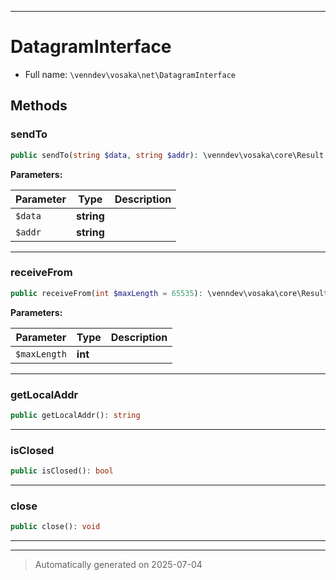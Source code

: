 ***

# DatagramInterface





* Full name: `\venndev\vosaka\net\DatagramInterface`



## Methods


### sendTo



```php
public sendTo(string $data, string $addr): \venndev\vosaka\core\Result
```








**Parameters:**

| Parameter | Type | Description |
|-----------|------|-------------|
| `$data` | **string** |  |
| `$addr` | **string** |  |





***

### receiveFrom



```php
public receiveFrom(int $maxLength = 65535): \venndev\vosaka\core\Result
```








**Parameters:**

| Parameter | Type | Description |
|-----------|------|-------------|
| `$maxLength` | **int** |  |





***

### getLocalAddr



```php
public getLocalAddr(): string
```












***

### isClosed



```php
public isClosed(): bool
```












***

### close



```php
public close(): void
```












***


***
> Automatically generated on 2025-07-04
